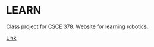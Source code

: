 # LEARN
Class project for CSCE 378. Website for learning robotics.

[Link](http://dlshriver.github.io/LEARN)
